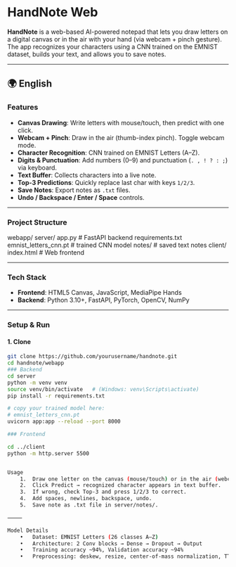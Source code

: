 # HandNote Web

**HandNote** is a web-based AI-powered notepad that lets you draw letters on a digital canvas or in the air with your hand (via webcam + pinch gesture).  
The app recognizes your characters using a CNN trained on the EMNIST dataset, builds your text, and allows you to save notes.

---

## 🌍 English

### Features
-  **Canvas Drawing**: Write letters with mouse/touch, then predict with one click.  
-  **Webcam + Pinch**: Draw in the air (thumb-index pinch). Toggle webcam mode.  
-  **Character Recognition**: CNN trained on EMNIST Letters (A–Z).  
-  **Digits & Punctuation**: Add numbers (0–9) and punctuation (`. , ! ? : ;`) via keyboard.  
-  **Text Buffer**: Collects characters into a live note.  
-  **Top-3 Predictions**: Quickly replace last char with keys `1/2/3`.  
-  **Save Notes**: Export notes as `.txt` files.  
-  **Undo / Backspace / Enter / Space** controls.  

---

###  Project Structure

webapp/
server/
app.py                  # FastAPI backend
requirements.txt
emnist_letters_cnn.pt   # trained CNN model
notes/                  # saved text notes
client/
index.html              # Web frontend


---

###  Tech Stack
- **Frontend**: HTML5 Canvas, JavaScript, MediaPipe Hands  
- **Backend**: Python 3.10+, FastAPI, PyTorch, OpenCV, NumPy  

---

###  Setup & Run

#### 1. Clone
```bash
git clone https://github.com/yourusername/handnote.git
cd handnote/webapp
### Backend
cd server
python -m venv venv
source venv/bin/activate   # (Windows: venv\Scripts\activate)
pip install -r requirements.txt

# copy your trained model here:
# emnist_letters_cnn.pt
uvicorn app:app --reload --port 8000

### Frontend

cd ../client
python -m http.server 5500


Usage
	1.	Draw one letter on the canvas (mouse/touch) or in the air (webcam + pinch).
	2.	Click Predict → recognized character appears in text buffer.
	3.	If wrong, check Top-3 and press 1/2/3 to correct.
	4.	Add spaces, newlines, backspace, undo.
	5.	Save note as .txt file in server/notes/.

⸻

Model Details
	•	Dataset: EMNIST Letters (26 classes A–Z)
	•	Architecture: 2 Conv blocks → Dense → Dropout → Output
	•	Training accuracy ~94%, Validation accuracy ~94%
	•	Preprocessing: deskew, resize, center-of-mass normalization, TTA (rotations, erosion/dilation)

